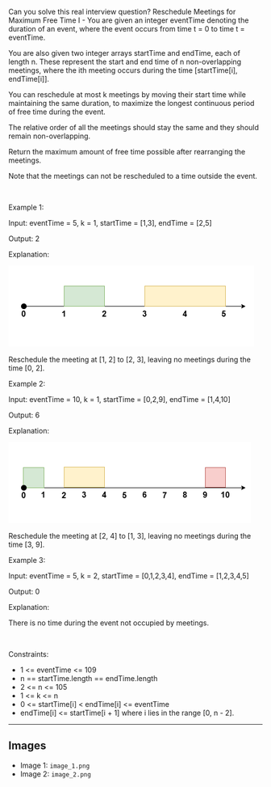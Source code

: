 Can you solve this real interview question? Reschedule Meetings for Maximum Free Time I - You are given an integer eventTime denoting the duration of an event, where the event occurs from time t = 0 to time t = eventTime.

You are also given two integer arrays startTime and endTime, each of length n. These represent the start and end time of n non-overlapping meetings, where the ith meeting occurs during the time [startTime[i], endTime[i]].

You can reschedule at most k meetings by moving their start time while maintaining the same duration, to maximize the longest continuous period of free time during the event.

The relative order of all the meetings should stay the same and they should remain non-overlapping.

Return the maximum amount of free time possible after rearranging the meetings.

Note that the meetings can not be rescheduled to a time outside the event.

 

Example 1:

Input: eventTime = 5, k = 1, startTime = [1,3], endTime = [2,5]

Output: 2

Explanation:

![Example 1](./image_1.png)

Reschedule the meeting at [1, 2] to [2, 3], leaving no meetings during the time [0, 2].

Example 2:

Input: eventTime = 10, k = 1, startTime = [0,2,9], endTime = [1,4,10]

Output: 6

Explanation:

![Example 2](./image_2.png)

Reschedule the meeting at [2, 4] to [1, 3], leaving no meetings during the time [3, 9].

Example 3:

Input: eventTime = 5, k = 2, startTime = [0,1,2,3,4], endTime = [1,2,3,4,5]

Output: 0

Explanation:

There is no time during the event not occupied by meetings.

 

Constraints:

 * 1 <= eventTime <= 109
 * n == startTime.length == endTime.length
 * 2 <= n <= 105
 * 1 <= k <= n
 * 0 <= startTime[i] < endTime[i] <= eventTime
 * endTime[i] <= startTime[i + 1] where i lies in the range [0, n - 2].

---

## Images

- Image 1: `image_1.png`
- Image 2: `image_2.png`
